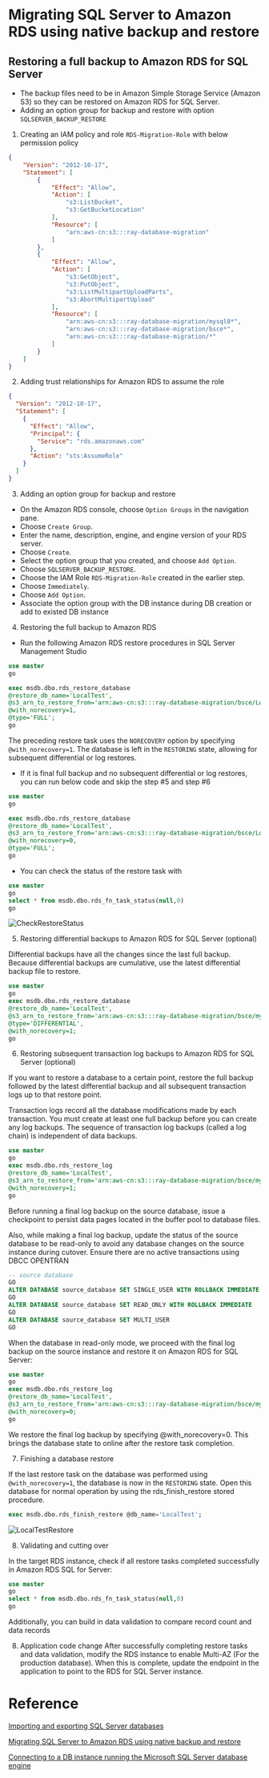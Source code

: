 # Migrating SQL Server to Amazon RDS using native backup and restore

## Restoring a full backup to Amazon RDS for SQL Server
 - The backup files need to be in Amazon Simple Storage Service (Amazon S3) so they can be restored on Amazon RDS for SQL Server. 
 - Adding an option group for backup and restore with option `SQLSERVER_BACKUP_RESTORE`

1. Creating an IAM policy and role `RDS-Migration-Role` with below permission policy
```json
{
    "Version": "2012-10-17",
    "Statement": [
        {
            "Effect": "Allow",
            "Action": [
                "s3:ListBucket",
                "s3:GetBucketLocation"
            ],
            "Resource": [
                "arn:aws-cn:s3:::ray-database-migration"
            ]
        },
        {
            "Effect": "Allow",
            "Action": [
                "s3:GetObject",
                "s3:PutObject",
                "s3:ListMultipartUploadParts",
                "s3:AbortMultipartUpload"
            ],
            "Resource": [
                "arn:aws-cn:s3:::ray-database-migration/mysql8*",
                "arn:aws-cn:s3:::ray-database-migration/bsce*",
                "arn:aws-cn:s3:::ray-database-migration/*"
            ]
        }
    ]
}
```

2. Adding trust relationships for Amazon RDS to assume the role
```json
{
  "Version": "2012-10-17",
  "Statement": [
    {
      "Effect": "Allow",
      "Principal": {
        "Service": "rds.amazonaws.com"
      },
      "Action": "sts:AssumeRole"
    }
  ]
}
```

3. Adding an option group for backup and restore 
- On the Amazon RDS console, choose `Option Groups` in the navigation pane.
- Choose `Create Group`.
- Enter the name, description, engine, and engine version of your RDS server.
- Choose `Create`.
- Select the option group that you created, and choose `Add Option`.
- Choose `SQLSERVER_BACKUP_RESTORE`.
- Choose the IAM Role `RDS-Migration-Role` created in the earlier step.
- Choose `Immediately`.
- Choose `Add Option`.
- Associate the option group with the DB instance during DB creation or add to existed DB instance

4. Restoring the full backup to Amazon RDS
- Run the following Amazon RDS restore procedures in SQL Server Management Studio
```sql
use master
go

exec msdb.dbo.rds_restore_database
@restore_db_name='LocalTest',
@s3_arn_to_restore_from='arn:aws-cn:s3:::ray-database-migration/bsce/LocalTest.bak',
@with_norecovery=1,
@type='FULL';
go
```

The preceding restore task uses the `NORECOVERY` option by specifying `@with_norecovery=1`. The database is left in the `RESTORING` state, allowing for subsequent differential or log restores.

- If it is final full backup and no subsequent differential or log restores, you can run below code and skip the step #5 and step #6
```sql
use master
go

exec msdb.dbo.rds_restore_database
@restore_db_name='LocalTest',
@s3_arn_to_restore_from='arn:aws-cn:s3:::ray-database-migration/bsce/LocalTest.bak',
@with_norecovery=0,
@type='FULL';
go
```

- You can check the status of the restore task with
```sql
use master
go
select * from msdb.dbo.rds_fn_task_status(null,0) 
go
```

![CheckRestoreStatus](image/CheckRestoreStatus.png)

5. Restoring differential backups to Amazon RDS for SQL Server (optional)

Differential backups have all the changes since the last full backup. Because differential backups are cumulative, use the latest differential backup file to restore. 

```sql
use master
go
exec msdb.dbo.rds_restore_database
@restore_db_name='LocalTest',
@s3_arn_to_restore_from='arn:aws-cn:s3:::ray-database-migration/bsce/mydb_diff-1.bak',
@type='DIFFERENTIAL',
@with_norecovery=1;
go
```

6. Restoring subsequent transaction log backups to Amazon RDS for SQL Server (optional)

If you want to restore a database to a certain point, restore the full backup followed by the latest differential backup and all subsequent transaction logs up to that restore point.

Transaction logs record all the database modifications made by each transaction. You must create at least one full backup before you can create any log backups. The sequence of transaction log backups (called a log chain) is independent of data backups.

```sql
use master
go
exec msdb.dbo.rds_restore_log
@restore_db_name='LocalTest',
@s3_arn_to_restore_from='arn:aws-cn:s3:::ray-database-migration/bsce/mydb_log_n.trn',
@with_norecovery=1;
go
```

Before running a final log backup on the source database, issue a checkpoint to persist data pages located in the buffer pool to database files.

Also, while making a final log backup, update the status of the source database to be read-only to avoid any database changes on the source instance during cutover. Ensure there are no active transactions using DBCC OPENTRAN

```sql
-- source database
GO
ALTER DATABASE source_database SET SINGLE_USER WITH ROLLBACK IMMEDIATE
GO
ALTER DATABASE source_database SET READ_ONLY WITH ROLLBACK IMMEDIATE
GO
ALTER DATABASE source_database SET MULTI_USER
GO
```

When the database in read-only mode, we proceed with the final log backup on the source instance and restore it on Amazon RDS for SQL Server:

```sql
use master
go
exec msdb.dbo.rds_restore_log
@restore_db_name='LocalTest',
@s3_arn_to_restore_from='arn:aws-cn:s3:::ray-database-migration/bsce/mydb_log_final.trn',
@with_norecovery=0;
go
```

We restore the final log backup by specifying @with_norecovery=0. This brings the database state to online after the restore task completion.

7. Finishing a database restore

If the last restore task on the database was performed using `@with_norecovery=1`, the database is now in the `RESTORING` state. Open this database for normal operation by using the rds_finish_restore stored procedure.

```sql
exec msdb.dbo.rds_finish_restore @db_name='LocalTest';
```

![LocalTestRestore](image/LocalTestRestore.png)

8. Validating and cutting over

In the target RDS instance, check if all restore tasks completed successfully in Amazon RDS SQL for Server:

```sql
use master
go
select * from msdb.dbo.rds_fn_task_status(null,0) 
go
```

Additionally, you can build in data validation to compare record count and data records

8. Application code change
After successfully completing restore tasks and data validation, modify the RDS instance to enable Multi-AZ (For the production database). When this is complete, update the endpoint in the application to point to the RDS for SQL Server instance.

# Reference
[Importing and exporting SQL Server databases](https://docs.aws.amazon.com/AmazonRDS/latest/UserGuide/SQLServer.Procedural.Importing.html)

[Migrating SQL Server to Amazon RDS using native backup and restore](https://aws.amazon.com/blogs/database/migrating-sql-server-to-amazon-rds-using-native-backup-and-restore/)

[Connecting to a DB instance running the Microsoft SQL Server database engine](https://docs.aws.amazon.com/AmazonRDS/latest/UserGuide/USER_ConnectToMicrosoftSQLServerInstance.html)
